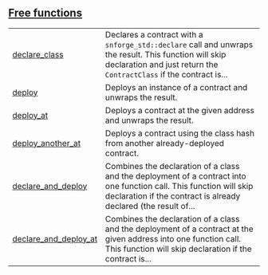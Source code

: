 
## [Free functions](./openzeppelin_testing-deployment-free_functions.md)

| | |
|:---|:---|
| [declare_class](./openzeppelin_testing-deployment-declare_class.md) | Declares a contract with a `snforge_std::declare`  call and unwraps the result. This function will skip declaration and just return the `ContractClass`  if the contract is... |
| [deploy](./openzeppelin_testing-deployment-deploy.md) | Deploys an instance of a contract and unwraps the result. |
| [deploy_at](./openzeppelin_testing-deployment-deploy_at.md) | Deploys a contract at the given address and unwraps the result. |
| [deploy_another_at](./openzeppelin_testing-deployment-deploy_another_at.md) | Deploys a contract using the class hash from another already-deployed contract. |
| [declare_and_deploy](./openzeppelin_testing-deployment-declare_and_deploy.md) | Combines the declaration of a class and the deployment of a contract into one function call. This function will skip declaration if the contract is already declared (the result of... |
| [declare_and_deploy_at](./openzeppelin_testing-deployment-declare_and_deploy_at.md) | Combines the declaration of a class and the deployment of a contract at the given address into one function call. This function will skip declaration if the contract is... |
